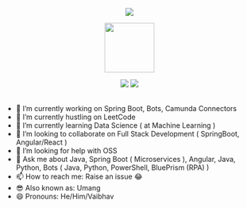 <!--📊💬STATTITLE / 🌐WEBSITE: https://textanim.com/ -->
<p align="center">
<img src="https://i.imgur.com/YCw47Dm.gif">
<!--🖼️OCTOCAT-->
<p align="center">
<img src="https://media.giphy.com/media/IP7sarl7C5lSFCw9rG/giphy.gif"  width="100px" height="100px"></p>
<!--📊STATSGRAPH / 🌐WEBSITE: https://github.com/anuraghazra/github-readme-stats -->
<p align="center">
<img src="https://github-readme-stats.vercel.app/api?username=baibhavtripathi&show_icons=true&theme=radical">
<img src="https://github-readme-streak-stats.herokuapp.com?user=baibhavtripathi&theme=merko&date_format=M%20j%5B%2C%20Y%5D">

<br>
<br>


- 🔭 I’m currently working on Spring Boot, Bots, Camunda Connectors
- 🦄 I’m currently hustling on LeetCode
- 🌱 I’m currently learning Data Science ( at Machine Learning )
- 👯 I’m looking to collaborate on Full Stack Development ( SpringBoot, Angular/React )
- 🤔 I’m looking for help with OSS
- 💬 Ask me about Java, Spring Boot ( Microservices ), Angular, Java, Python, Bots ( Java, Python, PowerShell, BluePrism (RPA) )
- 📫 How to reach me: Raise an issue 😂
- 😎 Also known as: Umang
- 😄 Pronouns: He/Him/Vaibhav
